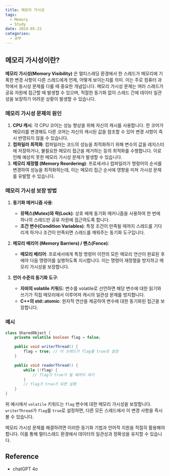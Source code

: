 ```yaml
---
title: 메모리 가시성
tags:
  - Memory
  - Study
date: 2024-05-22
categories:
  - 공부
---
```


## 메모리 가시성이란?

**메모리 가시성(Memory Visibility)** 은 멀티스레딩 환경에서 한 스레드가 메모리에 기록한 변경 사항이 다른 스레드에게 언제, 어떻게 보이는지를 의미. 이는 주로 컴퓨터 과학에서 동시성 문제를 다룰
때 중요한 개념입니다. 메모리 가시성 문제는 여러 스레드가 공유 자원에 접근할 때 발생할 수 있으며, 적절한 동기화 없이 스레드 간에 데이터 일관성을 보장하기 어려운 상황이 발생할 수 있습니다.

### 메모리 가시성 문제의 원인

1. **CPU 캐시**: 각 CPU 코어는 성능 향상을 위해 자신의 캐시를 사용합니다. 한 코어가 메모리를 변경해도 다른 코어는 자신의 캐시된 값을 참조할 수 있어 변경 사항이 즉시 반영되지 않을 수 있습니다.
2. **컴파일러 최적화**: 컴파일러는 코드의 성능을 최적화하기 위해 변수의 값을 레지스터에 저장하거나, 불필요한 메모리 접근을 제거하는 등의 최적화를 수행합니다. 이로 인해 예상치 못한 메모리 가시성 문제가
   발생할 수 있습니다.
3. **메모리 재정렬 (Memory Reordering)**: 프로세서나 컴파일러가 명령어의 순서를 변경하여 성능을 최적화하는데, 이는 메모리 접근 순서에 영향을 미쳐 가시성 문제를 유발할 수 있습니다.

### 메모리 가시성 보장 방법

1. **동기화 메커니즘 사용**:
    - **뮤텍스(Mutex)와 락(Lock)**: 상호 배제 동기화 메커니즘을 사용하여 한 번에 하나의 스레드만 공유 자원에 접근하도록 합니다.
    - **조건 변수(Condition Variables)**: 특정 조건이 만족될 때까지 스레드를 기다리게 하거나 조건이 만족되면 스레드를 깨워주는 동기화 도구입니다.

2. **메모리 배리어 (Memory Barriers) / 펜스(Fence)**:
    - **메모리 배리어**: 프로세서에게 특정 명령어 이전의 모든 메모리 연산이 완료된 후에야 다음 명령어를 실행하도록 지시합니다. 이는 명령어 재정렬을 방지하고 메모리 가시성을 보장합니다.

3. **언어 수준의 동기화 도구**:
    - **자바의 volatile 키워드**: 변수를 volatile로 선언하면 해당 변수에 대한 읽기와 쓰기가 직접 메모리에서 이루어져 캐시의 일관성 문제를 방지합니다.
    - **C++의 std::atomic**: 원자적 연산을 제공하여 변수에 대한 동기화된 접근을 보장합니다.

### 예시

```java
class SharedObject {
    private volatile boolean flag = false;

    public void writerThread() {
        flag = true; // 이 쓰레드가 flag를 true로 설정
    }

    public void readerThread() {
        while (!flag) {
            // flag가 true가 될 때까지 대기
        }
        // flag가 true가 되면 실행
    }
}
```

위 예시에서 `volatile` 키워드는 `flag` 변수에 대한 메모리 가시성을 보장합니다. `writerThread`가 `flag`를 `true`로 설정하면, 다른 모든 스레드에서 이 변경 사항을 즉시 볼 수
있습니다.

메모리 가시성 문제를 해결하려면 이러한 동기화 기법과 언어적 지원을 적절히 활용해야 합니다. 이를 통해 멀티스레드 환경에서 데이터의 일관성과 정확성을 유지할 수 있습니다.

## Reference

- chatGPT 4o